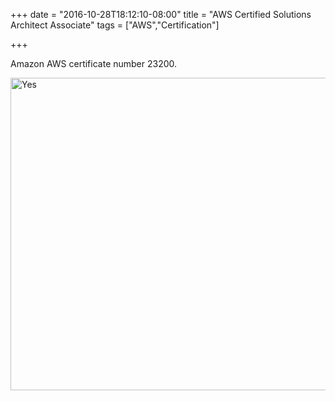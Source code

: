 +++
date = "2016-10-28T18:12:10-08:00"
title = "AWS Certified Solutions Architect Associate"
tags = ["AWS","Certification"]

+++

Amazon AWS certificate number 23200.

<img src="/img/aws_asa_23200.png" alt="Yes" style="width:800px;height:500px;">
